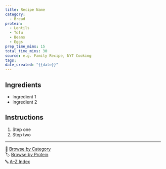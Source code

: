 ```yaml
---
title: Recipe Name
category:
  - Bread
protein:
  - Lentils
  - Tofu
  - Beans
  - Eggs
prep_time_mins: 15
total_time_mins: 30
source: e.g. Family Recipe, NYT Cooking
tags: 
date_created: "{{date}}"
---
```


## Ingredients
- Ingredient 1
- Ingredient 2

## Instructions
1. Step one
2. Step two

---

📁 [Browse by Category](categories.md)  
🏷️ [Browse by Protein](../indexes/protein.md)  
🔤 [A–Z Index](../indexes/alphabet.md)
